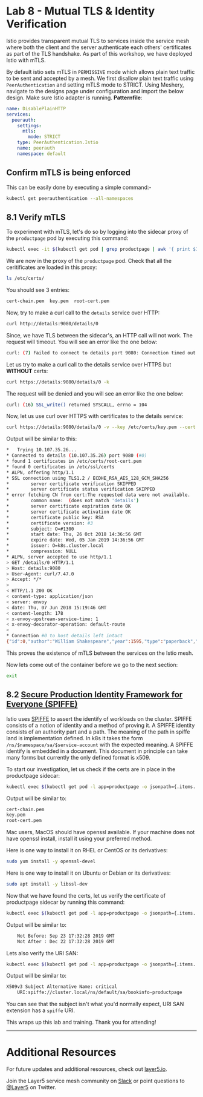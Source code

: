 # Lab 8 - Mutual TLS & Identity Verification

Istio provides transparent mutual TLS to services inside the service mesh where both the client and the server authenticate each others' certificates as part of the TLS handshake. As part of this workshop, we have deployed Istio with mTLS.

By default istio sets mTLS in `PERMISSIVE` mode which allows plain text traffic to be sent and accepted by a mesh. We first disallow plain text traffic using `PeerAuthentication` and setting mTLS mode to STRICT.
Using Meshery, navigate to the designs page under configuration and import the below design. Make sure Istio adapter is running.
**Patternfile**:

```yaml
name: DisablePlainHTTP
services:
  peerauth:
    settings:
      mtls:
        mode: STRICT
    type: PeerAuthentication.Istio
    name: peerauth
    namespace: default

```
## Confirm mTLS is being enforced
This can be easily done by executing a simple command:-
```sh
kubectl get peerauthentication --all-namespaces
```

## 8.1 Verify mTLS
To experiment with mTLS, let's do so by logging into the sidecar proxy of the `productpage` pod by executing this command:
```sh
kubectl exec -it $(kubectl get pod | grep productpage | awk '{ print $1 }') -c istio-proxy -- /bin/bash
```

We are now in the proxy of the `productpage` pod. Check that all the ceritificates are loaded in this proxy:
```sh
ls /etc/certs/
```

You should see 3 entries:
```sh
cert-chain.pem  key.pem  root-cert.pem
```

Now, try to make a curl call to the `details` service over HTTP:
```sh
curl http://details:9080/details/0
```

Since, we have TLS between the sidecar's, an HTTP call will not work. The request will timeout. You will see an error like the one below:
```sh
curl: (7) Failed to connect to details port 9080: Connection timed out
```

Let us try to make a curl call to the details service over HTTPS but **WITHOUT** certs:
```sh
curl https://details:9080/details/0 -k
```

The request will be denied and you will see an error like the one below:
```sh
curl: (16) SSL_write() returned SYSCALL, errno = 104
```

Now, let us use curl over HTTPS with certificates to the details service:
```sh
curl https://details:9080/details/0 -v --key /etc/certs/key.pem --cert /etc/certs/cert-chain.pem --cacert /etc/certs/root-cert.pem -k
```

Output will be similar to this:
```sh
*   Trying 10.107.35.26...
* Connected to details (10.107.35.26) port 9080 (#0)
* found 1 certificates in /etc/certs/root-cert.pem
* found 0 certificates in /etc/ssl/certs
* ALPN, offering http/1.1
* SSL connection using TLS1.2 / ECDHE_RSA_AES_128_GCM_SHA256
*        server certificate verification SKIPPED
*        server certificate status verification SKIPPED
* error fetching CN from cert:The requested data were not available.
*        common name:  (does not match 'details')
*        server certificate expiration date OK
*        server certificate activation date OK
*        certificate public key: RSA
*        certificate version: #3
*        subject: O=#1300
*        start date: Thu, 26 Oct 2018 14:36:56 GMT
*        expire date: Wed, 05 Jan 2019 14:36:56 GMT
*        issuer: O=k8s.cluster.local
*        compression: NULL
* ALPN, server accepted to use http/1.1
> GET /details/0 HTTP/1.1
> Host: details:9080
> User-Agent: curl/7.47.0
> Accept: */*
>
< HTTP/1.1 200 OK
< content-type: application/json
< server: envoy
< date: Thu, 07 Jun 2018 15:19:46 GMT
< content-length: 178
< x-envoy-upstream-service-time: 1
< x-envoy-decorator-operation: default-route
<
* Connection #0 to host details left intact
{"id":0,"author":"William Shakespeare","year":1595,"type":"paperback","pages":200,"publisher":"PublisherA","language":"English","ISBN-10":"1234567890","ISBN-13":"123-1234567890"}
```

This proves the existence of mTLS between the services on the Istio mesh.

Now lets come out of the container before we go to the next section:

```sh
exit
```


## 8.2 [Secure Production Identity Framework for Everyone (SPIFFE)](https://spiffe.io/)

Istio uses [SPIFFE](https://spiffe.io/) to assert the identify of workloads on the cluster. SPIFFE consists of a notion of identity and a method of proving it. A SPIFFE identity consists of an authority part and a path. The meaning of the path in spiffe land is implementation defined. In k8s it takes the form `/ns/$namespace/sa/$service-account` with the expected meaning. A SPIFFE identify is embedded in a document. This document in principle can take many forms but currently the only defined format is x509.


To start our investigation, let us check if the certs are in place in the productpage sidecar:
```sh
kubectl exec $(kubectl get pod -l app=productpage -o jsonpath={.items..metadata.name}) -c istio-proxy -- ls /etc/certs
```
Output will be similar to:
```sh
cert-chain.pem
key.pem
root-cert.pem
```

Mac users, MacOS should have openssl available. If your machine does not have openssl install, install it using your preferred method.

Here is one way to install it on RHEL or CentOS or its derivatives:
```sh
sudo yum install -y openssl-devel
```

Here is one way to install it on Ubuntu or Debian or its derivatives:
```sh
sudo apt install -y libssl-dev
```

Now that we have found the certs, let us verify the certificate of productpage sidecar by running this command:
```sh
kubectl exec $(kubectl get pod -l app=productpage -o jsonpath={.items..metadata.name}) -c istio-proxy -- cat /etc/certs/cert-chain.pem | openssl x509 -text -noout  | grep Validity -A 2
```

Output will be similar to:
```sh
    Not Before: Sep 23 17:32:28 2019 GMT
    Not After : Dec 22 17:32:28 2019 GMT
```

Lets also verify the URI SAN:
```sh
kubectl exec $(kubectl get pod -l app=productpage -o jsonpath={.items..metadata.name}) -c istio-proxy -- cat /etc/certs/cert-chain.pem | openssl x509 -text -noout  | grep 'Subject Alternative Name' -A 1
```

Output will be similar to:
```sh
X509v3 Subject Alternative Name: critical
    URI:spiffe://cluster.local/ns/default/sa/bookinfo-productpage
```
You can see that the subject isn't what you'd normally expect, URI SAN extension has a `spiffe` URI.

This wraps up this lab and training. Thank you for attending!

---

# Additional Resources
For future updates and additional resources, check out [layer5.io](https://layer5.io).

Join the Layer5 service mesh community on [Slack](http://slack.layer5.io) or point questions to [@Layer5](https://twitter.com/layer5) on Twitter.
